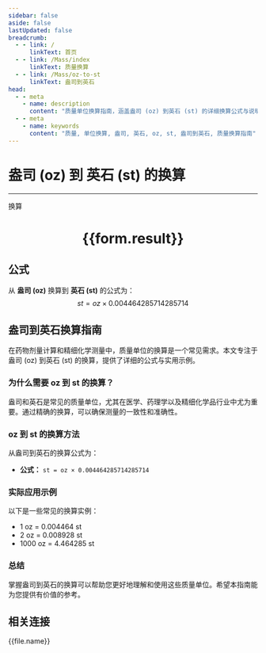 ```yaml
---
sidebar: false
aside: false
lastUpdated: false
breadcrumb:
  - - link: /
      linkText: 首页
  - - link: /Mass/index
      linkText: 质量换算
  - - link: /Mass/oz-to-st
      linkText: 盎司到英石
head:
  - - meta
    - name: description
      content: "质量单位换算指南，涵盖盎司 (oz) 到英石 (st) 的详细换算公式与说明。"
  - - meta
    - name: keywords
      content: "质量, 单位换算, 盎司, 英石, oz, st, 盎司到英石, 质量换算指南"
---
```

# 盎司 (oz) 到 英石 (st) 的换算
---
<script setup>
import { onMounted, reactive, inject, ref } from 'vue'
import { NButton, NForm, NFormItem, NInput, NInputNumber, NSelect, NCard, useMessage,NGrid ,NGi } from 'naive-ui'
import { defineClientComponent } from 'vitepress'
import { Mass } from '../../files';

const convert = inject('convert')

const form = reactive({
  number: null,
  result: '',
})

const convertHandler = () => {
  if (form.number !== null && !isNaN(form.number)) {
    const convertedValue = parseFloat(form.number) * 0.004464285714285714
    form.result = `${form.number}oz = ${convertedValue.toFixed(6)}st`
  } else {
    form.result = '请输入有效的数值。'
  }
}
</script>

<n-form size="large" :model="form">
  <n-form-item label="盎司 (oz)">
    <n-input-number v-model:value="form.number" placeholder="输入盎司" style="width: 100%" />
  </n-form-item>
  <n-form-item>
    <n-button type="primary" @click="convertHandler" block>换算</n-button>
  </n-form-item>
</n-form>

<n-card  embedded :bordered="false" hoverable>
  <div  style="text-align:center">
    <h1>{{form.result}}</h1>
  </div>
</n-card>

## 公式

从 **盎司 (oz)** 换算到 **英石 (st)** 的公式为：
$$ st = oz \times 0.004464285714285714 $$

## 盎司到英石换算指南

在药物剂量计算和精细化学测量中，质量单位的换算是一个常见需求。本文专注于盎司 (oz) 到英石 (st) 的换算，提供了详细的公式与实用示例。

### 为什么需要 oz 到 st 的换算？

盎司和英石是常见的质量单位，尤其在医学、药理学以及精细化学品行业中尤为重要。通过精确的换算，可以确保测量的一致性和准确性。

### oz 到 st 的换算方法

从盎司到英石的换算公式为：

- **公式：** `st = oz × 0.004464285714285714`

### 实际应用示例

以下是一些常见的换算实例：

- 1 oz = 0.004464 st
- 2 oz = 0.008928 st
- 1000 oz = 4.464285 st

### 总结

掌握盎司到英石的换算可以帮助您更好地理解和使用这些质量单位。希望本指南能为您提供有价值的参考。

## 相关连接
<n-grid x-gap="12" :cols="4">
  <n-gi v-for="(file, index) in Mass" :key="index">
    <n-button
      text
      tag="a"
      :href="file.path"
      type="primary"
    >
      {{file.name}}
    </n-button>
  </n-gi>
</n-grid>